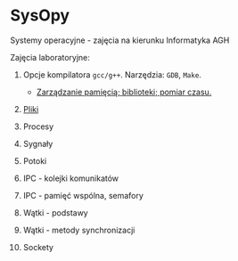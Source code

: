 # SysOpy
Systemy operacyjne - zajęcia na kierunku Informatyka AGH

Zajęcia laboratoryjne:
1. Opcje kompilatora `gcc/g++`. Narzędzia: `GDB`, `Make`.
   - [Zarządzanie pamięcią; biblioteki; pomiar czasu.](./cw01/)
   
2. [Pliki](./cw02/)

3. Procesy

4. Sygnały

5. Potoki

6. IPC - kolejki komunikatów

7. IPC - pamięć wspólna, semafory

8. Wątki - podstawy

9. Wątki - metody synchronizacji

10. Sockety
